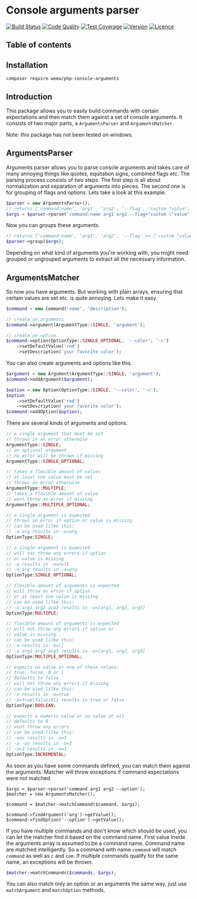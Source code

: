# Console arguments parser

[![Build Status](https://img.shields.io/travis/weew/php-console-arguments.svg)](https://travis-ci.org/weew/php-console-arguments)
[![Code Quality](https://img.shields.io/scrutinizer/g/weew/php-console-arguments.svg)](https://scrutinizer-ci.com/g/weew/php-console-arguments)
[![Test Coverage](https://img.shields.io/coveralls/weew/php-console-arguments.svg)](https://coveralls.io/github/weew/php-console-arguments)
[![Version](https://img.shields.io/packagist/v/weew/php-console-arguments.svg)](https://packagist.org/packages/weew/php-console-arguments)
[![Licence](https://img.shields.io/packagist/l/weew/php-console-arguments.svg)](https://packagist.org/packages/weew/php-console-arguments)

## Table of contents

## Installation

`composer require weew/php-console-arguments`

## Introduction

This package allows you to easily build commands with certain expectations and then match them against a set of console arguments. It consists of two major parts, a `ArgumentsParser` and `ArgumentsMatcher`.

Note: this package has not been tested on windows.

## ArgumentsParser

Arguments parser allows you to parse console arguments and takes care of many annoying things like quotes, equitation signs, combined flags etc. The parsing process consists of two steps. The first step is all about normalization and separation of arguments into pieces. The second one is for grouping of flags and options. Lets take a look at this example:

```php
$parser = new ArgumentsParser();
// returns ['command:name', 'arg1', 'arg2', '--flag', 'custom "value', '-f', '1+1=2', '-v', '-v', '-v'];
$args = $parser->parse('command:name arg1 arg2 --flag="custom \"value" -f="1+1=2" -vvv');
```

Now you can groups these arguments.

```php
// returns ['command:name', 'arg1', 'arg2', '--flag' => ['custom "value'], '-f' => ['1+1=2'], '-v' => []]
$parser->group($args);
```

Depending on what kind of arguments you're working with, you might need grouped or ungrouped arguments to extract all the necessary information.

## ArgumentsMatcher

So now you have arguments. But working with plain arrays, ensuring that certain values are set etc. is quite annoying. Lets make it easy.

```php
$command = new Command('name', 'description');

// create an arguments
$command->argument(ArgumentType::SINGLE, 'argument');

// create an option
$command->option(OptionType::SINGLE_OPTIONAL, '--color', '-c')
    ->setDefaultValue('red')
    ->setDescription('your favorite color');
```

You can also create arguments and options like this.

```php
$argument = new Argument(ArgumentType::SINGLE, 'argument');
$command->addArgument($argument);

$option = new Option(OptionType::SINGLE, '--color', '-c');
$option
    ->setDefaultValue('red')
    ->setDescription('your favorite color');
$command->addOption($option);
```

There are several kinds of arguments and options.

```php
// a single argument that must be set
// throws in an error otherwise
ArgumentType::SINGLE;
// an optional argument
// no error will be thrown if missing
ArgumentType::SINGLE_OPTIONAL;

// takes a flexible amount of values
// at least one value must be set
// throws an error otherwise
ArgumentType::MULTIPLE;
// takes a flexible amount of value
// wont throw an error if missing
ArgumentType::MULTIPLE_OPTIONAL;

// a single argument is expected
// throws an error if option or value is missing
// can be used lilke this:
// -o arg results in -o=arg
OptionType:SINGLE;

// a single argument is expected
// will not throw any errors if option
// or value is missing
// -o results in -o=null
// -o arg results in -o=arg
OptionType:SINGLE_OPTIONAL;

// flexible amount of arguments is expected
// will throw an error if option
// or at least one value is missing
// can be used lilke this:
// -o arg1 arg2 arg3 results in -o=[arg1, arg2, arg3]
OptionType:MULTIPLE;

// flexible amount of arguments is expected
// will not throw any errors if option or
// value is missing
// can be used lilke this:
// -o results in -o=[]
// -o arg1 arg2 arg3 results in -o=[arg1, arg2, arg3]
OptionType:MULTIPLE_OPTIONAL;

// expects no value or one of these values:
// true, false, 0 or 1
// defaults to false
// will not throw any errors if missing
// can be used lilke this:
// -o results in -o=true
// -o=true|false|0|1 results in true or false
OptionType:BOOLEAN;

// expects a numeric value or no value at all
// defaults to 0
// wont throw any errors
// can be used lilke this:
// -ooo results in -o=3
// -o -oo results in -o=3
// -o=3 results in -o=3
OptionType:INCREMENTAL;
```

As soon as you have some commands defined, you can match them against the arguments. Matcher will throw exceptions if command expectations were not matched.

```
$args = $parser->parse('command arg1 arg2 --option');
$matcher = new ArgumentsMatcher();

$command = $matcher->matchCommand($command, $args);

$command->findArgument('arg')->getValue();
$command->findOption('--option')->getValue();
```

If you have multiple commands and don't know which should be used, you can let the matcher find it based on the command name. First value inside the arguments array is assumed to be a command name. Command name are matched intelligently. So a command with name `command` will match `command` as well as `c` and `com`. If multiple commands qualify for the same name, an exceptions will be thrown.

```php
$matcher->matchCommands($commands, $args);
```

You can also match only an option or an arguments the same way, just use `matchArgument` and `matchOption` methods.
